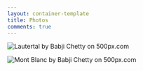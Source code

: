 ```yaml
---
layout: container-template
title: Photos
comments: true
---
```


<div class='pixels-photo'>
  <p>
    <img src='https://drscdn.500px.org/photo/139106725/m%3D900/cd9a3c50fef50dabcd7cde80e0b9e9b3' alt='Lautertal by Babji Chetty on 500px.com'>
  </p>
  <a href='https://500px.com/photo/139106725/lautertal-by-babji-chetty' alt='Lautertal by Babji Chetty on 500px.com'></a>
</div>

<div class='pixels-photo'>
  <p>
    <img src='https://drscdn.500px.org/photo/139104299/m%3D900/fa3ff19e059f332eefbd1348901e0aaf' alt='Mont Blanc by Babji Chetty on 500px.com'>
  </p>
  <a href='https://500px.com/photo/139104299/mont-blanc-by-babji-chetty' alt='Mont Blanc by Babji Chetty on 500px.com'></a>
</div>
<script type='text/javascript' src='https://500px.com/embed.js'></script>
